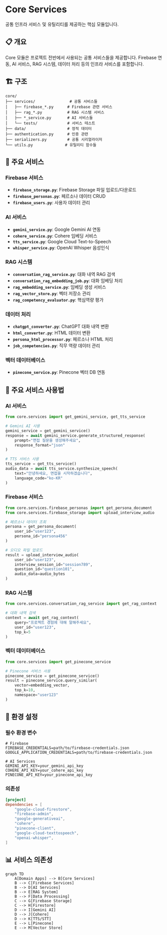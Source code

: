 # Core Services

공통 인프라 서비스 및 유틸리티를 제공하는 핵심 모듈입니다.

## 📋 개요

Core 모듈은 프로젝트 전반에서 사용되는 공통 서비스들을 제공합니다. Firebase 연동, AI 서비스, RAG 시스템, 데이터 처리 등의 인프라 서비스를 포함합니다.

## 🏗️ 구조

```
core/
├── services/               # 공통 서비스들
│   ├── firebase_*.py      # Firebase 관련 서비스
│   ├── rag_*.py           # RAG 시스템 서비스
│   ├── *_service.py       # AI 서비스들
│   └── tests/             # 서비스 테스트
├── data/                  # 정적 데이터
├── authentication.py      # 인증 관련
├── serializers.py         # 공통 시리얼라이저
└── utils.py              # 유틸리티 함수들
```

## 🔧 주요 서비스

### Firebase 서비스

- **`firebase_storage.py`**: Firebase Storage 파일 업로드/다운로드
- **`firebase_personas.py`**: 페르소나 데이터 CRUD
- **`firebase_users.py`**: 사용자 데이터 관리

### AI 서비스

- **`gemini_service.py`**: Google Gemini AI 연동
- **`cohere_service.py`**: Cohere 임베딩 서비스
- **`tts_service.py`**: Google Cloud Text-to-Speech
- **`whisper_service.py`**: OpenAI Whisper 음성인식

### RAG 시스템

- **`conversation_rag_service.py`**: 대화 내역 RAG 검색
- **`conversation_rag_embedding_job.py`**: 대화 임베딩 처리
- **`rag_embedding_service.py`**: 임베딩 생성 서비스
- **`rag_vector_store.py`**: 벡터 저장소 관리
- **`rag_competency_evaluator.py`**: 핵심역량 평가

### 데이터 처리

- **`chatgpt_converter.py`**: ChatGPT 대화 내역 변환
- **`html_converter.py`**: HTML 데이터 변환
- **`persona_html_processor.py`**: 페르소나 HTML 처리
- **`job_competencies.py`**: 직무 역량 데이터 관리

### 벡터 데이터베이스

- **`pinecone_service.py`**: Pinecone 벡터 DB 연동

## 🚀 주요 서비스 사용법

### AI 서비스

```python
from core.services import get_gemini_service, get_tts_service

# Gemini AI 사용
gemini_service = get_gemini_service()
response = await gemini_service.generate_structured_response(
    prompt="면접 질문을 생성해주세요",
    response_format="json"
)

# TTS 서비스 사용
tts_service = get_tts_service()
audio_data = await tts_service.synthesize_speech(
    text="안녕하세요, 면접을 시작하겠습니다",
    language_code="ko-KR"
)
```

### Firebase 서비스

```python
from core.services.firebase_personas import get_persona_document
from core.services.firebase_storage import upload_interview_audio

# 페르소나 데이터 조회
persona = get_persona_document(
    user_id="user123",
    persona_id="persona456"
)

# 오디오 파일 업로드
result = upload_interview_audio(
    user_id="user123",
    interview_session_id="session789",
    question_id="question101",
    audio_data=audio_bytes
)
```

### RAG 시스템

```python
from core.services.conversation_rag_service import get_rag_context

# 대화 내역 검색
context = await get_rag_context(
    query="프로젝트 경험에 대해 말해주세요",
    user_id="user123",
    top_k=5
)
```

### 벡터 데이터베이스

```python
from core.services import get_pinecone_service

# Pinecone 서비스 사용
pinecone_service = get_pinecone_service()
result = pinecone_service.query_similar(
    vector=embedding_vector,
    top_k=10,
    namespace="user123"
)
```

## 🔧 환경 설정

### 필수 환경 변수

```env
# Firebase
FIREBASE_CREDENTIALS=path/to/firebase-credentials.json
GOOGLE_APPLICATION_CREDENTIALS=path/to/firebase-credentials.json

# AI Services
GEMINI_API_KEY=your_gemini_api_key
COHERE_API_KEY=your_cohere_api_key
PINECONE_API_KEY=your_pinecone_api_key
```

### 의존성

```toml
[project]
dependencies = [
    "google-cloud-firestore",
    "firebase-admin",
    "google-generativeai",
    "cohere",
    "pinecone-client",
    "google-cloud-texttospeech",
    "openai-whisper",
]
```

## 📊 서비스 의존성

```mermaid
graph TD
    A[Domain Apps] --> B[Core Services]
    B --> C[Firebase Services]
    B --> D[AI Services]
    B --> E[RAG System]
    B --> F[Data Processing]
    C --> G[Firebase Storage]
    C --> H[Firestore]
    D --> I[Gemini AI]
    D --> J[Cohere]
    D --> K[TTS/STT]
    E --> L[Pinecone]
    E --> M[Vector Store]
```
